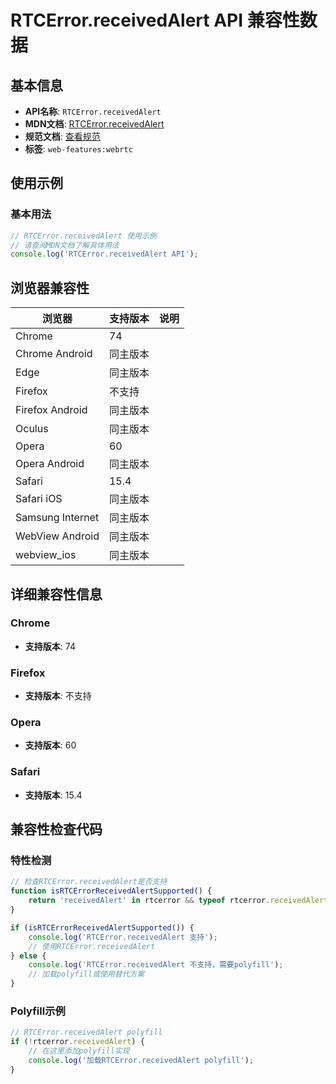 # RTCError.receivedAlert API 兼容性数据

## 基本信息

- **API名称**: `RTCError.receivedAlert`
- **MDN文档**: [RTCError.receivedAlert](https://developer.mozilla.org/docs/Web/API/RTCError/receivedAlert)
- **规范文档**: [查看规范](https://w3c.github.io/webrtc-pc/#dom-rtcerror-receivedalert)
- **标签**: `web-features:webrtc`

## 使用示例

### 基本用法

```javascript
// RTCError.receivedAlert 使用示例
// 请查阅MDN文档了解具体用法
console.log('RTCError.receivedAlert API');
```

## 浏览器兼容性

| 浏览器 | 支持版本 | 说明 |
|--------|----------|------|
| Chrome | 74 |  |
| Chrome Android | 同主版本 |  |
| Edge | 同主版本 |  |
| Firefox | 不支持 |  |
| Firefox Android | 同主版本 |  |
| Oculus | 同主版本 |  |
| Opera | 60 |  |
| Opera Android | 同主版本 |  |
| Safari | 15.4 |  |
| Safari iOS | 同主版本 |  |
| Samsung Internet | 同主版本 |  |
| WebView Android | 同主版本 |  |
| webview_ios | 同主版本 |  |

## 详细兼容性信息

### Chrome

- **支持版本**: 74

### Firefox

- **支持版本**: 不支持

### Opera

- **支持版本**: 60

### Safari

- **支持版本**: 15.4

## 兼容性检查代码

### 特性检测

```javascript
// 检查RTCError.receivedAlert是否支持
function isRTCErrorReceivedAlertSupported() {
    return 'receivedAlert' in rtcerror && typeof rtcerror.receivedAlert === 'function';
}

if (isRTCErrorReceivedAlertSupported()) {
    console.log('RTCError.receivedAlert 支持');
    // 使用RTCError.receivedAlert
} else {
    console.log('RTCError.receivedAlert 不支持，需要polyfill');
    // 加载polyfill或使用替代方案
}
```

### Polyfill示例

```javascript
// RTCError.receivedAlert polyfill
if (!rtcerror.receivedAlert) {
    // 在这里添加polyfill实现
    console.log('加载RTCError.receivedAlert polyfill');
}
```

